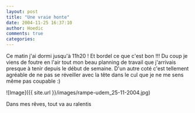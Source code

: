 ```yaml
---
layout: post
title: "Une vraie honte"
date: 2004-11-25 16:37:10
author: Hoedic
comments: true
categories: 
---
```



Ce matin j'ai dormi jusqu'à 11h20 ! Et bordel ce que c'est bon !!! Du coup je viens de foutre en l'air tout mon beau planning de travail que j'arrivais presque à tenir depuis le début de semaine. D'un autre coté c'est tellement agréable de ne pas se réveiller avec la tête dans le cul que je ne me sens même pas coupable :)

![Image]({{ site.url }}/images/rampe-udem_25-11-2004.jpg)
<div class="photoattrib">Dans mes rêves, tout va au ralentis</div>

